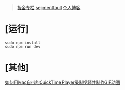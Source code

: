 > [掘金专栏](https://juejin.im/user/59351d4ea0bb9f0058e7f6eb)
> [segmentfault](https://segmentfault.com/u/shipskunkun)
> [个人博客](https://www.cnblogs.com/shipskunkun/)


# [运行]

	sudo npm install
	sudo npm run dev



# [其他]

[如何用Mac自带的QuickTime Player录制视频并制作GIF动图](https://www.jianshu.com/p/bf3532bbc208)